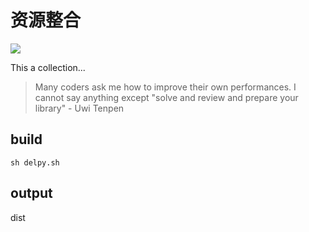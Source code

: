# 资源整合

![](http://on3wruzc4.bkt.clouddn.com/%E4%BA%92%E8%81%94%E7%BD%91.png)

This a collection...

>Many coders ask me how to improve their own performances. I cannot say anything except "solve and review and prepare your library" - Uwi Tenpen


## build

```shell
sh delpy.sh
```
## output

dist

